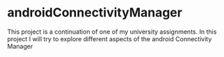 # androidConnectivityManager
This project is a continuation of one of my university assignments. In this project I will try to explore different aspects of the android Connectivity Manager
